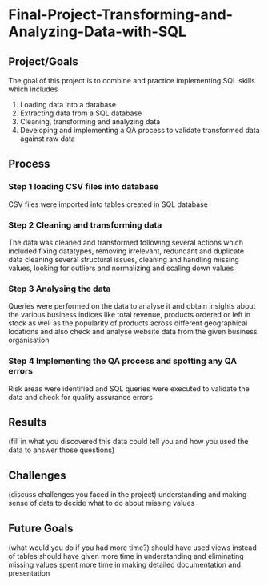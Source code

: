 # Final-Project-Transforming-and-Analyzing-Data-with-SQL

## Project/Goals
The goal of this project is to combine and practice implementing SQL skills which includes 

1. Loading data into a database
2. Extracting data from a SQL database
3. Cleaning, transforming and analyzing data
4. Developing and implementing a QA process to validate transformed data against raw data

## Process
### Step 1 loading CSV files into database
CSV files were imported into tables created in SQL database
### Step 2 Cleaning and transforming data
The data was cleaned and transformed following several actions which included fixing datatypes, removing irrelevant, redundant and duplicate data
cleaning several structural  issues, cleaning and handling missing values, looking for outliers and normalizing and scaling down values
### Step 3 Analysing the data
Queries were performed on the data to analyse it and obtain insights about the various business indices like total revenue, products ordered or left in stock as well as the popularity of products across different geographical locations and  also check and analyse website data from the given business organisation
### Step 4 Implementing the QA process and spotting any QA errors
Risk areas were identified and SQL queries were executed to validate the data and check for quality assurance errors

## Results
(fill in what you discovered this data could tell you and how you used the data to answer those questions)

## Challenges 
(discuss challenges you faced in the project)
understanding and making sense of data
to decide what to do about missing values 

## Future Goals
(what would you do if you had more time?)
should have used views instead of tables
should have given more time in understanding and eliminating missing values
spent more time in making detailed documentation and presentation
